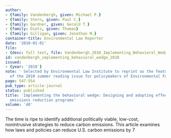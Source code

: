 ```yaml
---
author:
- {family: Vandenbergh, given: Michael P.}
- {family: Stern, given: Paul C.}
- {family: Gardner, given: Gerald T.}
- {family: Dietz, given: Thomas}
- {family: Gilligan, given: Jonathan M.}
container-title: Environmental Law Reporter
date: '2010-01-01'
file:
- {desc: full text, file: Vandenbergh_2010_Implementing_Behavioral_Wedge.pdf}
id: vandenbergh_implementing_behavioral_wedge_2010
issued:
- {year: '2010'}
note: ' Selected by Environmental Law Institute to reprint as the featured cover story
  of the 2010 summer reading issue for policymakers of Environmental Forum.'
page: 547-554
pub_type: article-journal
status: published
title: 'Implementing the behavioral wedge: Designing and adopting effective carbon
  emissions reduction programs'
volume: '40'
---
```

The time is ripe to identify additional politically viable, low-cost, nonintrusive strategies to reduce carbon emissions. This article examines how laws and policies can reduce U.S. carbon emissions by 7
